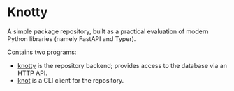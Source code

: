 # Knotty
A simple package repository, built as a practical evaluation of modern Python libraries (namely FastAPI and Typer).

Contains two programs:

- [knotty](./knotty) is the repository backend; provides access to the database via an HTTP API.
- [knot](./knot) is a CLI client for the repository.
